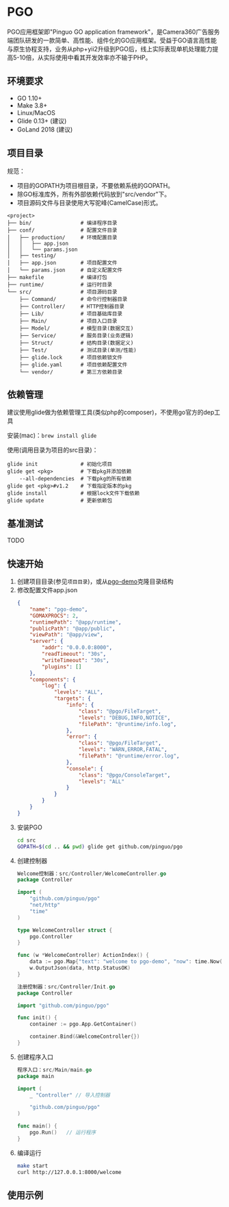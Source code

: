 # PGO
PGO应用框架即"Pinguo GO application framework"，是Camera360广告服务端团队研发的一款简单、高性能、组件化的GO应用框架。受益于GO语言高性能与原生协程支持，业务从php+yii2升级到PGO后，线上实际表现单机处理能力提高5-10倍，从实际使用中看其开发效率亦不输于PHP。

## 环境要求
- GO 1.10+
- Make 3.8+
- Linux/MacOS
- Glide 0.13+ (建议)
- GoLand 2018 (建议)

## 项目目录
规范：
- 项目的GOPATH为项目根目录，不要依赖系统的GOPATH。
- 除GO标准库外，所有外部依赖代码放到"src/vendor"下。
- 项目源码文件与目录使用大写驼峰(CamelCase)形式。

```
<project>
├── bin/                # 编译程序目录
├── conf/               # 配置文件目录
│   ├── production/     # 环境配置目录
│   │   ├── app.json
│   │   └── params.json
│   ├── testing/
│   ├── app.json        # 项目配置文件
│   └── params.json     # 自定义配置文件
├── makefile            # 编译打包
├── runtime/            # 运行时目录
└── src/                # 项目源码目录
    ├── Command/        # 命令行控制器目录
    ├── Controller/     # HTTP控制器目录
    ├── Lib/            # 项目基础库目录
    ├── Main/           # 项目入口目录
    ├── Model/          # 模型目录(数据交互)
    ├── Service/        # 服务目录(业务逻辑)
    ├── Struct/         # 结构目录(数据定义)
    ├── Test/           # 测试目录(单测/性能)
    ├── glide.lock      # 项目依赖锁文件
    ├── glide.yaml      # 项目依赖配置文件
    └── vendor/         # 第三方依赖目录
```

## 依赖管理
建议使用glide做为依赖管理工具(类似php的composer)，不使用go官方的dep工具

安装(mac)：`brew install glide`

使用(调用目录为项目的src目录)：
```
glide init              # 初始化项目
glide get <pkg>         # 下载pkg并添加依赖
    --all-dependencies  # 下载pkg的所有依赖
glide get <pkg>#v1.2    # 下载指定版本的pkg
glide install           # 根据lock文件下载依赖
glide update            # 更新依赖包
```

## 基准测试
TODO

## 快速开始
1. 创建项目目录(参见`项目目录`)，或从[pgo-demo](https://github.com/pinguo/pgo-demo)克隆目录结构
2. 修改配置文件app.json
    ```json
    {
        "name": "pgo-demo",
        "GOMAXPROCS": 2,
        "runtimePath": "@app/runtime",
        "publicPath": "@app/public",
        "viewPath": "@app/view",
        "server": {
            "addr": "0.0.0.0:8000",
            "readTimeout": "30s",
            "writeTimeout": "30s",
            "plugins": []
        },
        "components": {
            "log": {
                "levels": "ALL",
                "targets": {
                    "info": {
                        "class": "@pgo/FileTarget",
                        "levels": "DEBUG,INFO,NOTICE",
                        "filePath": "@runtime/info.log",
                    },
                    "error": {
                        "class": "@pgo/FileTarget",
                        "levels": "WARN,ERROR,FATAL",
                        "filePath": "@runtime/error.log",
                    },
                    "console": {
                        "class": "@pgo/ConsoleTarget",
                        "levels": "ALL"
                    }
                }
            }
        }
    }
    ```
3. 安装PGO
    ```sh
    cd src
    GOPATH=$(cd .. && pwd) glide get github.com/pinguo/pgo
    ```
4. 创建控制器
    ```go
    Welcome控制器：src/Controller/WelcomeController.go
    package Controller

    import (
        "github.com/pinguo/pgo"
        "net/http"
        "time"
    )

    type WelcomeController struct {
        pgo.Controller
    }

    func (w *WelcomeController) ActionIndex() {
        data := pgo.Map{"text": "welcome to pgo-demo", "now": time.Now()}
        w.OutputJson(data, http.StatusOK)
    }

    注册控制器：src/Controller/Init.go
    package Controller

    import "github.com/pinguo/pgo"

    func init() {
        container := pgo.App.GetContainer()

        container.Bind(&WelcomeController{})
    }
    ```
5. 创建程序入口
    ```go
    程序入口：src/Main/main.go
    package main

    import (
        _ "Controller" // 导入控制器

        "github.com/pinguo/pgo"
    )

    func main() {
        pgo.Run()   // 运行程序
    }
    ```
6. 编译运行
    ```sh
    make start
    curl http://127.0.0.1:8000/welcome
    ```

## 使用示例
